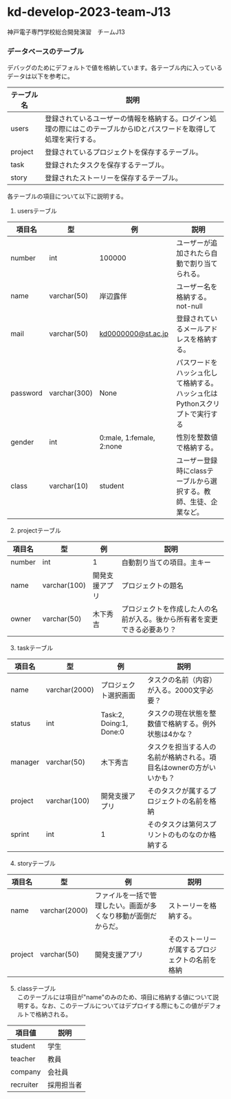 # kd-develop-2023-team-J13
神戸電子専門学校総合開発演習　チームJ13
### データベースのテーブル
デバッグのためにデフォルトで値を格納しています。各テーブル内に入っているデータは以下を参考に。

|テーブル名|説明|
|---|---|
|users|登録されているユーザーの情報を格納する。ログイン処理の際にはこのテーブルからIDとパスワードを取得して処理を実行する。|
|project|登録されているプロジェクトを保存するテーブル。|
|task|登録されたタスクを保存するテーブル。|
|story|登録されたストーリーを保存するテーブル。|

各テーブルの項目について以下に説明する。  

1. usersテーブル

|項目名|型|例|説明|
|---|---|---|---|
|number|int|100000|ユーザーが追加されたら自動で割り当てられる。|
|name|varchar(50)|岸辺露伴|ユーザー名を格納する。not-null|
|mail|varchar(50)|kd0000000@st.ac.jp|登録されているメールアドレスを格納する。|
|password|varchar(300)|None|パスワードをハッシュ化して格納する。ハッシュ化はPythonスクリプトで実行する|
|gender|int|0:male, 1:female, 2:none|性別を整数値で格納する。|
|class|varchar(10)|student|ユーザー登録時にclassテーブルから選択する。教師、生徒、企業など。|

2. projectテーブル

|項目名|型|例|説明|
|---|---|---|---|
|number|int|1|自動割り当ての項目。主キー|
|name|varchar(100)|開発支援アプリ|プロジェクトの題名|
|owner|varchar(50)|木下秀吉|プロジェクトを作成した人の名前が入る。後から所有者を変更できる必要あり？|

3. taskテーブル

|項目名|型|例|説明|
|---|---|---|---|
|name|varchar(2000)|プロジェクト選択画面|タスクの名前（内容）が入る。2000文字必要？|
|status|int|Task:2, Doing:1, Done:0|タスクの現在状態を整数値で格納する。例外状態は4かな？|
|manager|varchar(50)|木下秀吉|タスクを担当する人の名前が格納される。項目名はownerの方がいいかも？|
|project|varchar(100)|開発支援アプリ|そのタスクが属するプロジェクトの名前を格納|
|sprint|int|1|そのタスクは第何スプリントのものなのか格納する|

4. storyテーブル

|項目名|型|例|説明|
|---|---|---|---|
|name|varchar(2000)|ファイルを一括で管理したい。画面が多くなり移動が面倒だからだ。|ストーリーを格納する。|
|project|varchar(50)|開発支援アプリ|そのストーリーが属するプロジェクトの名前を格納|

5. classテーブル  
このテーブルには項目が"name"のみのため、項目に格納する値について説明する。なお、このテーブルについてはデプロイする際にもこの値がデフォルトで格納される。

|項目値|説明|
|---|---|
|student|学生|
|teacher|教員|
|company|会社員|
|recruiter|採用担当者|